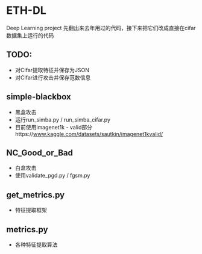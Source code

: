 # ETH-DL
Deep Learning project
先翻出来去年用过的代码，接下来把它们改成直接在cifar数据集上运行的代码

## TODO: 
- 对Cifar提取特征并保存为JSON
- 对Cifar进行攻击并保存范数信息
## simple-blackbox
- 黑盒攻击
- 运行run_simba.py / run_simba_cifar.py
- 目前使用imagenet1k - valid部分https://www.kaggle.com/datasets/sautkin/imagenet1kvalid/

## NC_Good_or_Bad
- 白盒攻击
- 使用validate_pgd.py / fgsm.py

## get_metrics.py
- 特征提取框架

## metrics.py
- 各种特征提取算法
